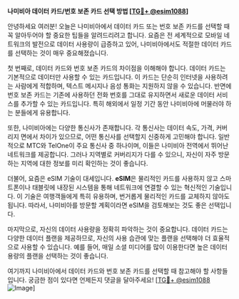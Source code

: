 **나미비아 데이터 카드/번호 보존 카드 선택 방법 [[TG💪+ @esim1088](https://t.me/s/esim1088)]**

안녕하세요 여러분! 오늘은 나미비아에서 데이터 카드 또는 번호 보존 카드를 선택할 때 꼭 알아두어야 할 중요한 팁들을 알려드리려고 합니다. 요즘은 전 세계적으로 모바일 네트워크의 발전으로 데이터 사용량이 급증하고 있어, 나미비아에서도 적절한 데이터 카드를 선택하는 것이 매우 중요해졌습니다.

첫 번째로, 데이터 카드와 번호 보존 카드의 차이점을 이해해야 합니다. 데이터 카드는 기본적으로 데이터만 사용할 수 있는 카드입니다. 이 카드는 단순히 인터넷을 사용하려는 사람에게 적합하며, 텍스트 메시지나 음성 통화는 지원하지 않을 수 있습니다. 반면에 번호 보존 카드는 기존에 사용하던 전화 번호를 그대로 유지하면서 새로운 데이터 서비스를 추가할 수 있는 카드입니다. 특히 해외에서 일정 기간 동안 나미비아에 머물러야 하는 분들에게 유용합니다.

또한, 나미비아에는 다양한 통신사가 존재합니다. 각 통신사는 데이터 속도, 가격, 커버리지 면에서 차이가 있으므로, 어떤 통신사를 선택할지 신중하게 고민해야 합니다. 일반적으로 MTC와 TelOne이 주요 통신사 중 하나이며, 이들은 나미비아 전역에서 뛰어난 네트워크를 제공합니다. 그러나 지역별로 커버리지가 다를 수 있으니, 자신이 자주 방문하는 지역에 대한 정보를 미리 확인하는 것이 좋습니다.

더불어, 요즘은 eSIM 기술이 대세입니다. **eSIM**은 물리적인 카드를 사용하지 않고 스마트폰이나 태블릿에 내장된 시스템을 통해 네트워크에 연결할 수 있는 혁신적인 기술입니다. 이 기술은 여행객들에게 특히 유용하며, 번거롭게 물리적인 카드를 교체하지 않아도 됩니다. 따라서, 나미비아를 방문할 계획이라면 eSIM을 검토해보는 것도 좋은 선택입니다.

마지막으로, 자신의 데이터 사용량을 정확히 파악하는 것이 중요합니다. 데이터 카드는 다양한 데이터 플랜을 제공하므로, 자신의 사용 습관에 맞는 플랜을 선택해야 더 효율적으로 사용할 수 있습니다. 예를 들어, 매일 소셜 미디어를 많이 이용한다면 높은 데이터 용량의 플랜을 선택하는 것이 좋습니다.

여기까지 나미비아에서 데이터 카드와 번호 보존 카드를 선택할 때 참고해야 할 사항들입니다. 궁금한 점이 있다면 언제든지 댓글을 달아주세요! [[TG💪+ @esim1088](https://t.me/s/esim1088) ![Image](https://i.postimg.cc/Y0z9fWf4/image.png)]